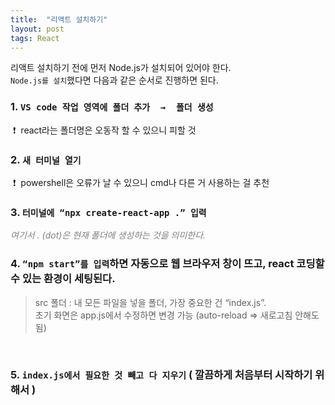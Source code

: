 ```yaml
---
title:  "리액트 설치하기"
layout: post
tags: React
---
```



리액트 설치하기 전에 먼저 Node.js가 설치되어 있어야 한다. <br>
`Node.js를 설치`했다면 다음과 같은 순서로 진행하면 된다. <br>

### 1. `VS code 작업 영역에 폴더 추가  →  폴더 생성` 
&nbsp;❗&nbsp; react라는 폴더명은 오동작 할 수 있으니 피할 것
<br>

### 2. `새 터미널 열기` 
&nbsp;❗&nbsp; powershell은 오류가 날 수 있으니 cmd나 다른 거 사용하는 걸 추천
<br>

### 3. `터미널에 “npx create-react-app .” 입력`    
<span style="color:gray">_여기서 . (dot)은 현재 폴더에 생성하는 것을 의미한다._</span>
<br>

### 4. `“npm start”를 입력`하면 자동으로 웹 브라우저 창이 뜨고, react 코딩할 수 있는 환경이 세팅된다.

>src 폴더 : 내 모든 파일을 넣을 폴더, 가장 중요한 건 “index.js”.<br>
초기 화면은 app.js에서 수정하면 변경 가능 (auto-reload => 새로고침 안해도 됨)
<br>

### 5. `index.js에서 필요한 것 빼고 다 지우기` ( 깔끔하게 처음부터 시작하기 위해서 )
